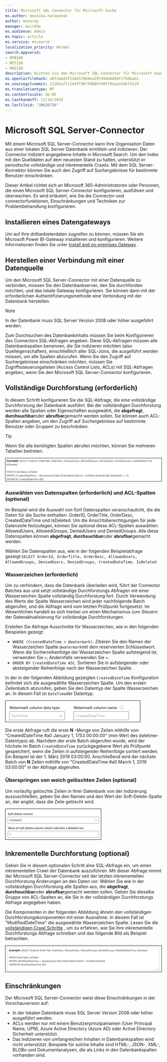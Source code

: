 ```yaml
---
title: Microsoft SQL Connector für Microsoft-Suche
ms.author: mounika.narayanan
author: monaray
manager: mnirkhe
ms.audience: Admin
ms.topic: article
ms.service: mssearch
localization_priority: Normal
search.appverid:
- BFB160
- MET150
- MOE150
description: Richten Sie den Microsoft SQL Connector für Microsoft Search ein.
ms.openlocfilehash: a073a6d3f226e5f8b0ea297494a8889f1f50bab1
ms.sourcegitcommit: 21361af7c244ffd6ff8689fd0ff0daa359bf4129
ms.translationtype: MT
ms.contentlocale: de-DE
ms.lasthandoff: 11/14/2019
ms.locfileid: "38626756"
---
```

# <a name="microsoft-sql-server-connector"></a>Microsoft SQL Server-Connector

Mit einem Microsoft SQL Server-Connector kann Ihre Organisation Daten aus einer lokalen SQL Server Datenbank ermitteln und indizieren. Der Connector indiziert angegebene Inhalte in Microsoft Search. Um den Index mit den Quelldaten auf dem neuesten Stand zu halten, unterstützt er periodische vollständige und inkrementelle Crawls. Mit dem SQL Server-Konnektor können Sie auch den Zugriff auf Suchergebnisse für bestimmte Benutzer einschränken.

Dieser Artikel richtet sich an Microsoft 365-Administratoren oder Personen, die einen Microsoft SQL Server-Connector konfigurieren, ausführen und überwachen. Es wird erläutert, wie Sie die Connector-und connectorfunktionen, Einschränkungen und Techniken zur Problembehandlung konfigurieren.

## <a name="install-a-data-gateway"></a>Installieren eines Datengateways
Um auf Ihre drittanbieterdaten zugreifen zu können, müssen Sie ein Microsoft Power BI-Gateway installieren und konfigurieren. Weitere Informationen finden Sie unter [Install and on-premises Gateway](https://docs.microsoft.com/data-integration/gateway/service-gateway-install) .  

## <a name="connect-to-a-data-source"></a>Herstellen einer Verbindung mit einer Datenquelle
Um den Microsoft SQL Server-Connector mit einer Datenquelle zu verbinden, müssen Sie den Datenbankserver, den Sie durchforsten möchten, und das lokale Gateway konfigurieren. Sie können dann mit der erforderlichen Authentifizierungsmethode eine Verbindung mit der Datenbank herstellen.

> [!NOTE]
> In der Datenbank muss SQL Server Version 2008 oder höher ausgeführt werden.

Zum Durchsuchen des Datenbankinhalts müssen Sie beim Konfigurieren des Connectors SQL-Abfragen angeben. Diese SQL-Abfragen müssen alle Datenbankspalten benennen, die Sie indizieren möchten (also Quelleigenschaften), einschließlich aller SQL-Joins, die ausgeführt werden müssen, um alle Spalten abzurufen. Wenn Sie den Zugriff auf Suchergebnisse einschränken möchten, müssen Sie Zugriffssteuerungslisten (Access Control Lists, ACLs) mit SQL-Abfragen angeben, wenn Sie den Microsoft SQL Server-Connector konfigurieren.

## <a name="full-crawl-required"></a>Vollständige Durchforstung (erforderlich)
In diesem Schritt konfigurieren Sie die SQL-Abfrage, die eine vollständige Durchforstung der Datenbank ausführt. Bei der vollständigen Durchforstung werden alle Spalten oder Eigenschaften ausgewählt, die **abgefragt**, **durchsuchbar**oder **abrufbar**gemacht werden sollen. Sie können auch ACL-Spalten angeben, um den Zugriff auf Suchergebnisse auf bestimmte Benutzer oder Gruppen zu beschränken.

> [!Tip]
> Wenn Sie alle benötigten Spalten abrufen möchten, können Sie mehreren Tabellen beitreten.

![Skript, das die Sortier-und AclTable mit Beispiel Eigenschaften zeigt](media/MSSQL-fullcrawl.png)

### <a name="select-data-columns-required-and-acl-columns-optional"></a>Auswählen von Datenspalten (erforderlich) und ACL-Spalten (optional)
Im Beispiel wird die Auswahl von fünf Datenspalten veranschaulicht, die die Daten für die Suche enthalten: OrderID, OrderTitle, OrderDesc, CreatedDateTime und IsDeleted. Um die Ansichtsberechtigungen für jede Datenzeile festzulegen, können Sie optional diese ACL-Spalten auswählen: AllowedUsers, AllowedGroups, DeniedUsers und DeniedGroups. Alle diese Datenspalten können **abgefragt**, **durchsuchbar**oder **abrufbar**gemacht werden.

Wählen Sie Datenspalten aus, wie in der folgenden Beispielabfrage gezeigt:`SELECT OrderId, OrderTitle, OrderDesc, AllowedUsers, AllowedGroups, DeniedUsers, DeniedGroups, CreatedDateTime, IsDeleted`

### <a name="watermark-required"></a>Wasserzeichen (erforderlich)
Um zu verhindern, dass die Datenbank überladen wird, führt der Connector Batches aus und setzt vollständige Durchforstungs Abfragen mit einer Wasserzeichen Spalte vollständig Durchforstung fort. Durch Verwendung des Werts der Spalte Wasserzeichen wird jeder nachfolgende Batch abgerufen, und die Abfrage wird vom letzten Prüfpunkt fortgesetzt. Im Wesentlichen handelt es sich hierbei um einen Mechanismus zum Steuern der Datenaktualisierung für vollständige Durchforstungen.

Erstellen Sie Abfrage Ausschnitte für Wasserzeichen, wie in den folgenden Beispielen gezeigt:
* `WHERE (CreatedDateTime > @watermark)`. Zitieren Sie den Namen der Wasserzeichen Spalte `@watermark`mit dem reservierten Schlüsselwort. Wenn die Sortierreihenfolge der Wasserzeichen Spalte aufsteigend ist, verwenden Sie `>`; Andernfalls verwenden Sie `<`.
* `ORDER BY CreatedDateTime ASC`. Sortieren Sie in aufsteigender oder absteigender Reihenfolge nach der Wasserzeichen Spalte.

In der in der folgenden Abbildung gezeigten `CreatedDateTime` Konfiguration befindet sich die ausgewählte Wasserzeichen Spalte. Um den ersten Zeilenbatch abzurufen, geben Sie den Datentyp der Spalte Wasserzeichen an. In diesem Fall ist `DateTime`der Datentyp.

![](media/MSSQL-watermark.png)

Die erste Abfrage ruft die erste **N** -Menge von Zeilen mithilfe von: "CreatedDateTime #a0 January 1, 1753 00:00:00" (min-Wert des datetime-Datentyps) ab. Nachdem der erste Batch abgerufen wurde, wird der höchste im Batch `CreatedDateTime` zurückgegebene Wert als Prüfpunkt gespeichert, wenn die Zeilen in aufsteigender Reihenfolge sortiert werden. Ein Beispiel ist der 1. März 2019 03:00:00. Anschließend wird der nächste Batch von **N** Zeilen mithilfe von "CreatedDateTime #a0 March 1, 2019 03:00:00" in der Abfrage abgerufen.

### <a name="skipping-soft-deleted-rows-optional"></a>Überspringen von weich gelöschten Zeilen (optional)
Um vorläufig gelöschte Zeilen in Ihrer Datenbank von der Indizierung auszuschließen, geben Sie den Namen und den Wert der Soft-Delete-Spalte an, der angibt, dass die Zeile gelöscht wird.

![Einstellungen für "weiche Löschung": "weiche Löschspalte" und "Wert der Spalte" weiche Löschung ", die eine gelöschte Zeile angibt.](media/MSSQL-softdelete.png)

## <a name="incremental-crawl-optional"></a>Inkrementelle Durchforstung (optional)
Geben Sie in diesem optionalen Schritt eine SQL-Abfrage ein, um einen inkrementellen Crawl der Datenbank auszuführen. Mit dieser Abfrage nimmt der Microsoft SQL Server-Connector seit der letzten inkrementellen Durchforstung Änderungen an den Daten vor. Wählen Sie wie in der vollständigen Durchforstung alle Spalten aus, die **abgefragt**, **durchsuchbar**oder **abrufbar**gemacht werden sollen. Geben Sie dieselbe Gruppe von ACL-Spalten an, die Sie in der vollständigen Durchforstungs Abfrage angegeben haben.

Die Komponenten in der folgenden Abbildung ähneln den vollständigen Durchforstungskomponenten mit einer Ausnahme. In diesem Fall ist "ModifiedDateTime" die ausgewählte Wasserzeichen Spalte. Lesen Sie die [vollständigen Crawl Schritte](#full-crawl-required) , um zu erfahren, wie Sie Ihre inkrementelle Durchforstungs Abfrage schreiben und das folgende Bild als Beispiel betrachten.

![Inkrementelles Durchforstungs Skript mit Sortier-, AclTable-und Beispiel Eigenschaften, die verwendet werden können.](media/MSSQL-incrcrawl.png)

## <a name="limitations"></a>Einschränkungen
Der Microsoft SQL Server-Connector weist diese Einschränkungen in der Vorschauversion auf:
* In der lokalen Datenbank muss SQL Server Version 2008 oder höher ausgeführt werden.
* ACLs werden nur mit einem Benutzerprinzipalnamen (User Principal Name, UPN), Azure Active Directory (Azure AD) oder Active Directory Sicherheit unterstützt.
* Das Indizieren von umfangreichen Inhalten in Datenbankspalten wird nicht unterstützt. Beispiele für solche Inhalte sind HTML-, JSON-, XML-, BLOBs-und Dokumentanalysen, die als Links in den Datenbankspalten vorhanden sind.

